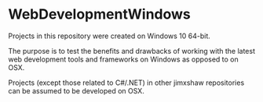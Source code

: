 # WebDevelopmentWindows
Projects in this repository were created on Windows 10 64-bit.

The purpose is to test the benefits and drawbacks of working with the latest 
web development tools and frameworks on Windows as opposed to on OSX.

Projects (except those related to C#/.NET) in other jimxshaw repositories can be assumed to be developed on OSX.
